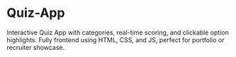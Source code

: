 # Quiz-App
Interactive Quiz App with categories, real-time scoring, and clickable option highlights. Fully frontend using HTML, CSS, and JS, perfect for portfolio or recruiter showcase.
